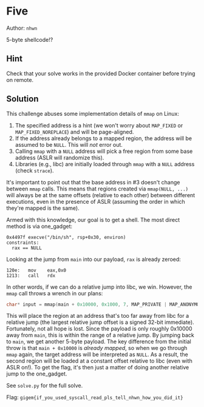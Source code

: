# Five

Author: `nhwn`

5-byte shellcode!?

## Hint

Check that your solve works in the provided Docker container before trying on remote.

## Solution

This challenge abuses some implementation details of `mmap` on Linux:

1. The specified address is a hint (we won't worry about `MAP_FIXED` or `MAP_FIXED_NOREPLACE`) and will be page-aligned.
2. If the address already belongs to a mapped region, the address will be assumed to be `NULL`. This will _not_ error out.
3. Calling `mmap` with a `NULL` address will pick a free region from some base address (ASLR will randomize this).
4. Libraries (e.g., libc) are initially loaded through `mmap` with a `NULL` address (check `strace`).

It's important to point out that the base address in #3 doesn't change between `mmap` calls. This means that regions created via `mmap(NULL, ...)` will always be at the same offsets (relative to each other) between different executions, even in the presence of ASLR (assuming the order in which they're mapped is the same).

Armed with this knowledge, our goal is to get a shell. The most direct method is via one_gadget:

```
0x4497f execve("/bin/sh", rsp+0x30, environ)
constraints:
  rax == NULL
```

Looking at the jump from `main` into our payload, `rax` is already zeroed:

```
120e:	mov    eax,0x0
1213:	call   rdx
```

In other words, if we can do a relative jump into libc, we win. However, the `mmap` call throws a wrench in our plans:

```c
char* input = mmap(main + 0x10000, 0x1000, 7, MAP_PRIVATE | MAP_ANONYMOUS, -1, 0);
```

This will place the region at an address that's too far away from libc for a relative jump (the largest relative jump offset is a signed 32-bit immediate). Fortunately, not all hope is lost. Since the payload is only roughly 0x10000 away from `main`, this is within the range of a relative jump. By jumping back to `main`, we get another 5-byte payload. The key difference from the initial throw is that `main + 0x10000` is _already mapped_, so when we go through `mmap` again, the target address will be interpreted as `NULL`. As a result, the second region will be loaded at a constant offset relative to libc (even with ASLR on!). To get the flag, it's then just a matter of doing another relative jump to the one_gadget.

See `solve.py` for the full solve.

Flag: `gigem{if_you_used_syscall_read_pls_tell_nhwn_how_you_did_it}`
